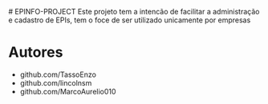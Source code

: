 #   E P I N F O - P R O J E C T 
Este projeto tem a intencão de facilitar a administração e cadastro de EPIs, tem o foce de ser utilizado unicamente por empresas<br/>
 
# Autores
- github.com/TassoEnzo
- github.com/lincolnsm
- github.com/MarcoAurelio010
 
